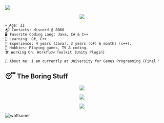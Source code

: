 <img src="https://raw.githubusercontent.com/wattsoner/wattsoner/main/Banner.png" /> 

<p align = "center"><img src = "https://github-widgetbox.vercel.app/api/profile?username=wattsoner&data=followers,repositories,stars,commits"></p>

```diff 
💀 Age: 21
📬 Contacts: discord @ 8068
🖥️ Favorite Coding Lang: Java, C# & C++
👾 Learning: C#, C++
💼 Experience: 4 years (Java), 3 years (c#) 6 months (c++).
🌳 Hobbies: Playing games, TV & coding.
🛠️ Working On: Workflow Toolkit (Unity Plugin)

📜 About me: I am currently at University for Games Programming (Final Year)
```
  


## 😴 The Boring Stuff
<p align = "center"><img src="https://activity-graph.herokuapp.com/graph?username=wattsoner&theme=material-palenight"></p>

<p align = "center"><img src="https://github-readme-stats.vercel.app/api?username=wattsoner&show_icons=true&theme=palenight" /></p>

<p align="center"> <img src="https://github-readme-stats.vercel.app/api/top-langs/?username=wattsoner&layout=compact&theme=palenight" /></p>

<p> <img src="https://komarev.com/ghpvc/?username=wattsoner&color=blue" alt="wattsoner" /> </p>
